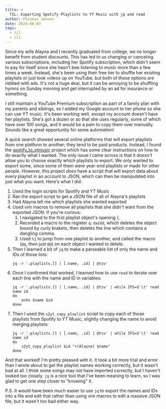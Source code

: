 ```yaml
---
title: >
  TIL: Exporting Spotify Playlists to YT Music with jq and read
author: Phineas Jensen
date: 2024-08-03
tags:
  - til
  - cli
---
```


Since my wife Alayna and I recently graduated from college, we no longer benefit from student discounts. This has led to us changing or canceling various subscriptions, including her Spotify subscription, which didn't seem to pay for itself since she hasn't bee listening to music more than a few times a week. Instead, she's been using their free tier to shuffle her existing playlists or just look videos up on YouTube, but both of those options are riddled with ads. It's not a huge deal, but it can be annoying to be shuffling hymns on Sunday morning and get interrupted by an ad for insurance or something.

I still maintain a YouTube Premium subscription as part of a family plan with my parents and siblings, so I added my Google account to her phone so she can use YT music. It's been working well, except my account doesn't have her playlists. She's got a dozen or so that she uses regularly, some of which have over 100 songs, and it would be a pain to copy them over manually. Sounds like a great opportunity for some automation!

A quick search showed several online platforms that will export playlists from one platform to another; they tend to be paid products. Instead, I found the [spotify_to_ytmusic](https://github.com/linsomniac/spotify_to_ytmusic) project which has some clear instructions on how to do exactly what I wanted. The only issue I came across is that it _doesn't_ allow you to choose exactly which playlists to export. We only wanted to export some, since some of them were year-end playlists or made for other people. However, this project _does_ have a script that will export data about every playlist in an account to JSON, which can then be manipulated into just what you want. Here's what I did:

1. Used the login scripts for Spotify and YT Music
2. Ran the export script to get a JSON file of all of Alayna's playlists
3. Had Alayna tell me which playlists she wanted exported
4. Used vim macros to remove all playlists that she didn't want from the exported JSON. If you're curious:
   1. I navigated to the first playlist object's opening `{`.
   2. Recorded a macro to the register `q`: `da{dd`, which deletes the object bound by curly brakets, then deletes the line which contains a dangling comma.
   3. Used `%j` to jump from one playlist to another, and called the macro (`@q`, then just `@@`) on each object I wanted to delete.
5. Then I learned a bit of `jq` to make a parseable list of only the name and IDs of those lists:
   ```
   jq -r '.playlists.[] | [.name, .id] | @tsv'
   ```
6. Once I confirmed that worked, I learned how to use `read` to iterate over each line with the name and ID in variables:
   ```
   jq -r '.playlists.[] | [.name, .id] | @tsv' | while IFS=$'\t' read name id
   do
       echo $name $id
   done
   ```
7. Then I used the `s2yt_copy_playlist` script to copy each of those playlists from Spotify to YT Music, slightly changing the name to avoid merging playlists:
   ```
   jq -r '.playlists.[] | [.name, .id] | @tsv' | while IFS=$'\t' read name id
   do
       s2yt_copy_playlist $id "+(Alayna) $name"
   done
   ```

And that worked! I'm pretty pleased with it. It took a bit more trial and error than I wrote about to get the playlist names working correctly, but it wasn't bad at all. I think some songs may not have imported correctly, but I haven't looked too closely. `jq` is a nice tool that I've been meaning to learn, so I was glad to get one step closer to "knowing" it.

P.S. It would have been much easier to use `jq` to export the names and IDs into a file and edit that rather than using vim macros to edit a massive JSON file, but it wasn't too bad either way.
